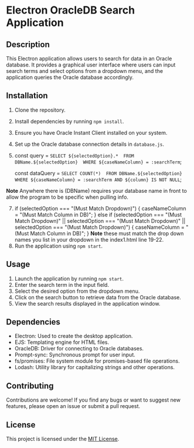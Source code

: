 # Electron OracleDB Search Application

## Description
This Electron application allows users to search for data in an Oracle database. It provides a graphical user interface where users can input search terms and select options from a dropdown menu, and the application queries the Oracle database accordingly.

## Installation
1. Clone the repository.
2. Install dependencies by running `npm install`.
3. Ensure you have Oracle Instant Client installed on your system.
4. Set up the Oracle database connection details in `database.js`.
5.  const query = `
            SELECT ${selectedOption}.* 
            FROM DBName.${selectedOption} 
            WHERE ${caseNameColumn} = :searchTerm
        `;

    const dataQuery = `
                SELECT COUNT(*) 
                FROM DBName.${selectedOption}
                WHERE ${caseNameColumn} = :searchTerm AND ${column} IS NOT NULL
            `;
    
**Note** Anywhere there is (DBName) requires your database name in front to allow the program to be specific when pulling info.

7. if (selectedOption === "(Must Match Dropdown)") {
            caseNameColumn = "(Must Match Column in DB)";
        } else if (selectedOption === "(Must Match Dropdown)" || selectedOption === "(Must Match Dropdown)" || selectedOption === "(Must Match Dropdown)") {
            caseNameColumn = "(Must Match Column in DB)";
        }
**Note** these must match the drop down names you list in your dropdown in the index1.html line 19-22.
8. Run the application using `npm start`.

## Usage
1. Launch the application by running `npm start`.
2. Enter the search term in the input field.
3. Select the desired option from the dropdown menu.
4. Click on the search button to retrieve data from the Oracle database.
5. View the search results displayed in the application window.

## Dependencies
- Electron: Used to create the desktop application.
- EJS: Templating engine for HTML files.
- OracleDB: Driver for connecting to Oracle databases.
- Prompt-sync: Synchronous prompt for user input.
- fs/promises: File system module for promises-based file operations.
- Lodash: Utility library for capitalizing strings and other operations.

## Contributing
Contributions are welcome! If you find any bugs or want to suggest new features, please open an issue or submit a pull request.

## License
This project is licensed under the [MIT License](LICENSE).
